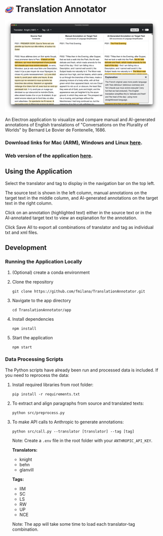 # <img src="app/build/icon.png" width="28" height="28" style="vertical-align: middle"> Translation Annotator

![App Screenshot](screenshots/LS_light.png)

An Electron application to visualize and compare manual and AI-generated annotations of English translations of "Conversations on the Plurality of Worlds" by Bernard Le Bovier de Fontenelle, 1686. 

### Download links for Mac (ARM), Windows and Linux [here](https://github.com/fmilana/TranslationAnnotator/releases).

### Web version of the application [here](https://fmilana.com/TranslationAnnotator).

## Using the Application

Select the translator and tag to display in the navigation bar on the top left. 

The source text is shown in the left column, manual annotations on the target text in the middle column, and AI-generated annotations on the target text in the right column. 

Click on an annotation (highlighted text) either in the source text or in the AI-annotated target text to view an explanation for the annotation.

Click Save All to export all combinations of translator and tag as individual txt and xml files.

## Development

### Running the Application Locally

1. (Optional) create a conda environment

2. Clone the repository
   ```
   git clone https://github.com/fmilana/TranslationAnnotator.git
   ```
3. Navigate to the app directory
   ```
   cd TranslationAnnotator/app
   ```
4. Install dependencies
   ```
   npm install
   ```
5. Start the application
   ```
   npm start
   ```

### Data Processing Scripts

The Python scripts have already been run and processed data is included. If you need to reprocess the data:

1. Install required libraries from root folder:
   ```
   pip install -r requirements.txt
   ```

2. To extract and align paragraphs from source and translated texts:
   ```
   python src/preprocess.py
   ```

3. To make API calls to Anthropic to generate annotations:
   ```
   python src/call.py --translator [translator] --tag [tag]
   ```
   
   Note: Create a `.env` file in the root folder with your `ANTHROPIC_API_KEY`.

   **Translators:**
   - knight
   - behn
   - glanvill

   **Tags:**
   - IIM
   - SC
   - LS
   - RW
   - UP
   - NCE

   Note: The app will take some time to load each translator-tag combination.